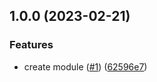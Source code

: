 ## 1.0.0 (2023-02-21)


### Features

* create module ([#1](https://github.com/justtrackio/terraform-aws-ecs-monitoring/issues/1)) ([62596e7](https://github.com/justtrackio/terraform-aws-ecs-monitoring/commit/62596e7b67ce4ca162a8205da27af28d34c6ed91))
